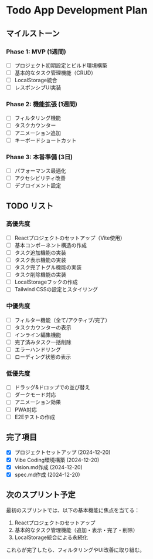 # Todo App Development Plan

## マイルストーン

### Phase 1: MVP (1週間)
- [ ] プロジェクト初期設定とビルド環境構築
- [ ] 基本的なタスク管理機能（CRUD）
- [ ] LocalStorage統合
- [ ] レスポンシブUI実装

### Phase 2: 機能拡張 (1週間)
- [ ] フィルタリング機能
- [ ] タスクカウンター
- [ ] アニメーション追加
- [ ] キーボードショートカット

### Phase 3: 本番準備 (3日)
- [ ] パフォーマンス最適化
- [ ] アクセシビリティ改善
- [ ] デプロイメント設定

## TODO リスト

### 高優先度
- [ ] Reactプロジェクトのセットアップ（Vite使用）
- [ ] 基本コンポーネント構造の作成
- [ ] タスク追加機能の実装
- [ ] タスク表示機能の実装
- [ ] タスク完了トグル機能の実装
- [ ] タスク削除機能の実装
- [ ] LocalStorageフックの作成
- [ ] Tailwind CSSの設定とスタイリング

### 中優先度
- [ ] フィルター機能（全て/アクティブ/完了）
- [ ] タスクカウンターの表示
- [ ] インライン編集機能
- [ ] 完了済みタスク一括削除
- [ ] エラーハンドリング
- [ ] ローディング状態の表示

### 低優先度
- [ ] ドラッグ&ドロップでの並び替え
- [ ] ダークモード対応
- [ ] アニメーション効果
- [ ] PWA対応
- [ ] E2Eテストの作成

## 完了項目
- [x] プロジェクトセットアップ (2024-12-20)
- [x] Vibe Coding環境構築 (2024-12-20)
- [x] vision.md作成 (2024-12-20)
- [x] spec.md作成 (2024-12-20)

## 次のスプリント予定
最初のスプリントでは、以下の基本機能に焦点を当てる：
1. Reactプロジェクトのセットアップ
2. 基本的なタスク管理機能（追加・表示・完了・削除）
3. LocalStorage統合による永続化

これらが完了したら、フィルタリングやUI改善に取り組む。